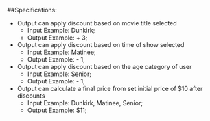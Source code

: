 
##Specifications:
* Output can apply discount based on movie title selected
  * Input Example: Dunkirk;
  * Output Example: + 3;
* Output can apply discount based on time of show selected
  * Input Example: Matinee;
  * Output Example: - 1;
* Output can apply discount based on the age category of user
  * Input Example: Senior;
  * Output Example: - 1;
* Output can calculate a final price from set initial price of $10 after discounts
  * Input Example: Dunkirk, Matinee, Senior;
  * Output Example: $11;
